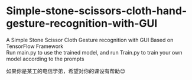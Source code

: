 # Simple-stone-scissors-cloth-hand-gesture-recognition-with-GUI
A Simple Stone Scissor Cloth Gesture recognition with GUI Based on TensorFlow Framework  
Run main.py to use the trained model, and run Train.py to train your own model according to the prompts  

如果你是某工的电信学弟，希望对你的课设有帮助😊
